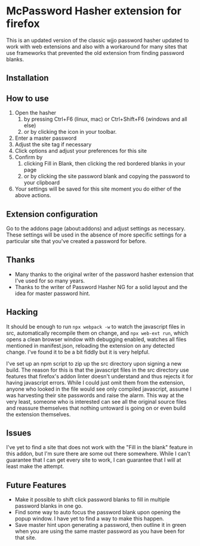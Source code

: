 # McPassword Hasher extension for firefox

This is an updated version of the classic wjjo password hasher updated to work with web extensions and also with a workaround for many sites that use frameworks that prevented the old extension from finding password blanks.

## Installation

## How to use
1. Open the hasher
   1. by pressing Ctrl+F6 (linux, mac) or Ctrl+Shift+F6 (windows and all else)
   1. or by clicking the icon in your toolbar.
1. Enter a master password
1. Adjust the site tag if necessary
1. Click options and adjust your preferences for this site
1. Confirm by
   1. clicking Fill in Blank, then clicking the red bordered blanks in your page
   1. or by clicking the site password blank and copying the password to your clipboard
1. Your settings will be saved for this site moment you do either of the above actions.

## Extension configuration
Go to the addons page (about:addons) and adjust settings as necessary.  These settings will be used in the absence of more specific settings for a particular site that you've created a password for before.

## Thanks
* Many thanks to the original writer of the password hasher extension that I've used for so many years.
* Thanks to the writer of Password Hasher NG for a solid layout and the idea for master password hint.

## Hacking
It should be enough to run `npx webpack -w` to watch the javascript files in src, automatically recompile them on change, and `npx web-ext run`, which opens a clean browser window with debugging enabled, watches all files mentioned in manifest.json, reloading the extension on any detected change.  I've found it to be a bit fiddly but it is very helpful.

I've set up an npm script to zip up the src directory upon signing a new build.  The reason for this is that the javascript files in the src directory use features that firefox's addon linter doesn't understand and thus rejects it for having javascript errors.  While I could just omit them from the extension, anyone who looked in the file would see only compiled javascript, assume I was harvesting their site passwords and raise the alarm.  This way at the very least, someone who is interested can see all the original source files and reassure themselves that nothing untoward is going on or even build the extension themselves.

## Issues
I've yet to find a site that does not work with the "Fill in the blank" feature in this addon, but I'm sure there are some out there somewhere.  While I can't guarantee that I can get every site to work, I can guarantee that I will at least make the attempt.

## Future Features
* Make it possible to shift click password blanks to fill in multiple password blanks in one go.
* Find some way to auto focus the password blank upon opening the popup window.  I have yet to find a way to make this happen.
* Save master hint upon generating a password, then outline it in green when you are using the same master password as you have been for that site.
